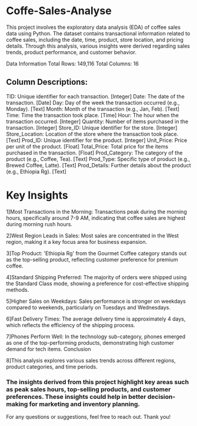 # Coffe-Sales-Analyse

This project involves the exploratory data analysis (EDA) of coffee sales data using Python. The dataset contains transactional information related to coffee sales, including the date, time, product, store location, and pricing details. Through this analysis, various insights were derived regarding sales trends, product performance, and customer behavior.

Data Information
Total Rows: 149,116
Total Columns: 16

## Column Descriptions:
TID: Unique identifier for each transaction. [Integer]
Date: The date of the transaction. [Date]
Day: Day of the week the transaction occurred (e.g., Monday). [Text]
Month: Month of the transaction (e.g., Jan, Feb). [Text]
Time: Time the transaction took place. [Time]
Hour: The hour when the transaction occurred. [Integer]
Quantity: Number of items purchased in the transaction. [Integer]
Store_ID: Unique identifier for the store. [Integer]
Store_Location: Location of the store where the transaction took place. [Text]
Prod_ID: Unique identifier for the product. [Integer]
Unit_Price: Price per unit of the product. [Float]
Total_Price: Total price for the items purchased in the transaction. [Float]
Prod_Category: The category of the product (e.g., Coffee, Tea). [Text]
Prod_Type: Specific type of product (e.g., Brewed Coffee, Latte). [Text]
Prod_Details: Further details about the product (e.g., Ethiopia Rg). [Text]

# Key Insights
1]Most Transactions in the Morning: Transactions peak during the morning hours, specifically around 7-9 AM, indicating that coffee sales are highest during morning rush hours.

2]West Region Leads in Sales: Most sales are concentrated in the West region, making it a key focus area for business expansion.

3]Top Product: 'Ethiopia Rg' from the Gourmet Coffee category stands out as the top-selling product, reflecting customer preference for premium coffee.

4]Standard Shipping Preferred: The majority of orders were shipped using the Standard Class mode, showing a preference for cost-effective shipping methods.

5]Higher Sales on Weekdays: Sales performance is stronger on weekdays compared to weekends, particularly on Tuesdays and Wednesdays.

6]Fast Delivery Times: The average delivery time is approximately 4 days, which reflects the efficiency of the shipping process.

7]Phones Perform Well: In the technology sub-category, phones emerged as one of the top-performing products, demonstrating high customer demand for tech items.
Conclusion

8]This analysis explores various sales trends across different regions, product categories, and time periods.

### The insights derived from this project highlight key areas such as peak sales hours, top-selling products, and customer preferences. These insights could help in better decision-making for marketing and inventory planning.

For any questions or suggestions, feel free to reach out. Thank you!
